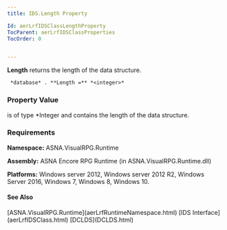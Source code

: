 ```yaml
---
title: IDS.Length Property

Id: aerLrfIDSClassLengthProperty
TocParent: aerLrfIDSClassProperties
TocOrder: 0


---
```


**Length** returns the length of the data structure. 

```
 *database* . **Length =** *<integer>* 
```

### Property Value
***<integer>*** is of type *Integer and contains the length of the data structure. 

### Requirements
**Namespace:** ASNA.VisualRPG.Runtime 

**Assembly:** ASNA Encore RPG Runtime (in ASNA.VisualRPG.Runtime.dll) 

**Platforms:** Windows server 2012, Windows server 2012 R2, Windows Server 2016, Windows 7, Windows 8, Windows 10. 

#### See Also
<p> [ASNA.VisualRPG.Runtime](aerLrfRuntimeNamespace.html)
[IDS Interface](aerLrfIDSClass.html)
[DCLDS](DCLDS.html) 
